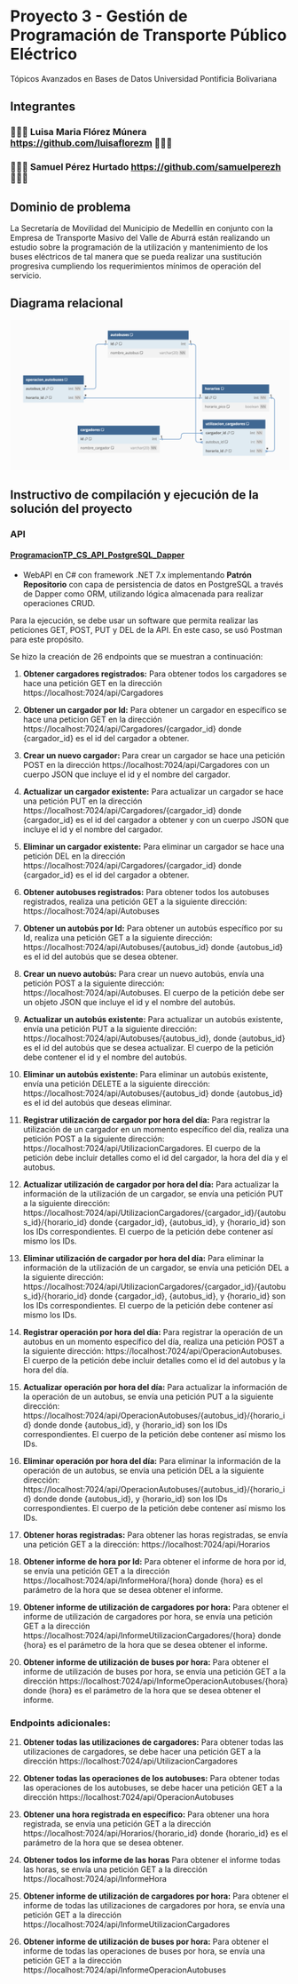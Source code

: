 # Proyecto 3 - Gestión de Programación de Transporte Público Eléctrico
Tópicos Avanzados en Bases de Datos
Universidad Pontificia Bolivariana

## Integrantes
### 👩🏻‍💻 Luisa Maria Flórez Múnera https://github.com/luisaflorezm 👩🏻‍💻 
### 🧑🏻‍💻 Samuel Pérez Hurtado https://github.com/samuelperezh 🧑🏻‍💻

## Dominio de problema
La Secretaría de Movilidad del Municipio de Medellín en conjunto con la Empresa de Transporte Masivo
del Valle de Aburrá están realizando un estudio sobre la programación de la utilización y mantenimiento
de los buses eléctricos de tal manera que se pueda realizar una sustitución progresiva cumpliendo los
requerimientos mínimos de operación del servicio.

## Diagrama relacional
![Diagrama relacional de las tablas](diagrama.png)

## Instructivo de compilación y ejecución de la solución del proyecto
### API
#### [ProgramacionTP_CS_API_PostgreSQL_Dapper](https://github.com/samuelperezh/tadb_202320_ex03/tree/main/ProgramacionTP_CS_API_PostgreSQL_Dapper/ProgramacionTP_CS_API_PostgreSQL_Dapper)
- WebAPI en C# con framework .NET 7.x implementando **Patrón Repositorio** con capa de persistencia de datos en PostgreSQL a través de Dapper como ORM, utilizando lógica almacenada para realizar operaciones CRUD.

Para la ejecución, se debe usar un software que permita realizar las peticiones GET, POST, PUT y DEL de la API. En este caso, se usó Postman para este propósito.

Se hizo la creación de 26 endpoints que se muestran a continuación:

1. **Obtener cargadores registrados:** Para obtener todos los cargadores se hace una petición GET en la dirección https://localhost:7024/api/Cargadores

2. **Obtener un cargador por Id:** Para obtener un cargador en específico se hace una peticion GET en la dirección https://localhost:7024/api/Cargadores/{cargador_id} donde {cargador_id} es el id del cargador a obtener.

3. **Crear un nuevo cargador:** Para crear un cargador se hace una petición POST en la dirección https://localhost:7024/api/Cargadores con un cuerpo JSON que incluye el id y el nombre del cargador.

4. **Actualizar un cargador existente:** Para actualizar un cargador se hace una petición PUT en la dirección https://localhost:7024/api/Cargadores/{cargador_id} donde {cargador_id} es el id del cargador a obtener y con un cuerpo JSON que incluye el id y el nombre del cargador.

5. **Eliminar un cargador existente:** Para eliminar un cargador se hace una petición DEL en la dirección https://localhost:7024/api/Cargadores/{cargador_id} donde {cargador_id} es el id del cargador a obtener.

6. **Obtener autobuses registrados:** Para obtener todos los autobuses registrados, realiza una petición GET a la siguiente dirección: https://localhost:7024/api/Autobuses

7. **Obtener un autobús por Id:** Para obtener un autobús específico por su Id, realiza una petición GET a la siguiente dirección: https://localhost:7024/api/Autobuses/{autobus_id} donde {autobus_id} es el id del autobús que se desea obtener.

8. **Crear un nuevo autobús:** Para crear un nuevo autobús, envía una petición POST a la siguiente dirección: https://localhost:7024/api/Autobuses. El cuerpo de la petición debe ser un objeto JSON que incluye el id y el nombre del autobús.

9. **Actualizar un autobús existente:** Para actualizar un autobús existente, envía una petición PUT a la siguiente dirección: https://localhost:7024/api/Autobuses/{autobus_id}, donde {autobus_id} es el id del autobús que se desea actualizar. El cuerpo de la petición debe contener el id y el nombre del autobús.

10. **Eliminar un autobús existente:** Para eliminar un autobús existente, envía una petición DELETE a la siguiente dirección: https://localhost:7024/api/Autobuses/{autobus_id} donde {autobus_id} es el id del autobús que deseas eliminar.

11. **Registrar utilización de cargador por hora del día:** Para registrar la utilización de un cargador en un momento específico del día, realiza una petición POST a la siguiente dirección: https://localhost:7024/api/UtilizacionCargadores. El cuerpo de la petición debe incluir detalles como el id del cargador, la hora del día y el autobus.

12. **Actualizar utilización de cargador por hora del día:** Para actualizar la información de la utilización de un cargador, se envía una petición PUT a la siguiente dirección: https://localhost:7024/api/UtilizacionCargadores/{cargador_id}/{autobus_id}/{horario_id} donde {cargador_id}, {autobus_id}, y {horario_id} son los IDs correspondientes. El cuerpo de la petición debe contener así mismo los IDs.

13. **Eliminar utilización de cargador por hora del día:** Para eliminar la información de la utilización de un cargador, se envía una petición DEL a la siguiente dirección: https://localhost:7024/api/UtilizacionCargadores/{cargador_id}/{autobus_id}/{horario_id} donde {cargador_id}, {autobus_id}, y {horario_id} son los IDs correspondientes. El cuerpo de la petición debe contener así mismo los IDs.

14. **Registrar operación por hora del día:** Para registrar la operación de un autobus en un momento específico del día, realiza una petición POST a la siguiente dirección: https://localhost:7024/api/OperacionAutobuses. El cuerpo de la petición debe incluir detalles como el id del autobus y la hora del día.

15. **Actualizar operación por hora del día:** Para actualizar la información de la operación de un autobus, se envía una petición PUT a la siguiente dirección: https://localhost:7024/api/OperacionAutobuses/{autobus_id}/{horario_id} donde donde {autobus_id}, y {horario_id} son los IDs correspondientes. El cuerpo de la petición debe contener así mismo los IDs.

16. **Eliminar operación por hora del día:** Para eliminar la información de la operación de un autobus, se envía una petición DEL a la siguiente dirección: https://localhost:7024/api/OperacionAutobuses/{autobus_id}/{horario_id} donde donde {autobus_id}, y {horario_id} son los IDs correspondientes. El cuerpo de la petición debe contener así mismo los IDs.

17. **Obtener horas registradas:** Para obtener las horas registradas, se envía una petición GET a la dirección: https://localhost:7024/api/Horarios

18. **Obtener informe de hora por Id:** Para obtener el informe de hora por id, se envía una petición GET a la dirección https://localhost:7024/api/InformeHora/{hora} donde {hora} es el parámetro de la hora que se desea obtener el informe.

19. **Obtener informe de utilización de cargadores por hora:** Para obtener el informe de utilización de cargadores por hora, se envía una petición GET a la dirección https://localhost:7024/api/InformeUtilizacionCargadores/{hora} donde {hora} es el parámetro de la hora que se desea obtener el informe.

20. **Obtener informe de utilización de buses por hora:** Para obtener el informe de utilización de buses por hora, se envía una petición GET a la dirección https://localhost:7024/api/InformeOperacionAutobuses/{hora} donde {hora} es el parámetro de la hora que se desea obtener el informe.

### Endpoints adicionales:

21. **Obtener todas las utilizaciones de cargadores:** Para obtener todas las utilizaciones de cargadores, se debe hacer una petición GET a la dirección https://localhost:7024/api/UtilizacionCargadores

22. **Obtener todas las operaciones de los autobuses:** Para obtener todas las operaciones de los autobuses, se debe hacer una petición GET a la dirección https://localhost:7024/api/OperacionAutobuses

23. **Obtener una hora registrada en específico:** Para obtener una hora registrada, se envía una petición GET a la dirección https://localhost:7024/api/Horarios/{horario_id} donde {horario_id} es el parámetro de la hora que se desea obtener.

24. **Obtener todos los informe de las horas** Para obtener el informe todas las horas, se envía una petición GET a la dirección https://localhost:7024/api/InformeHora

25. **Obtener informe de utilización de cargadores por hora:** Para obtener el informe de todas las utilizaciones de cargadores por hora, se envía una petición GET a la dirección https://localhost:7024/api/InformeUtilizacionCargadores

26. **Obtener informe de utilización de buses por hora:** Para obtener el informe de todas las operaciones de buses por hora, se envía una petición GET a la dirección https://localhost:7024/api/InformeOperacionAutobuses

